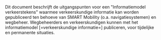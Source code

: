 Dit document beschrijft de uitgangspunten voor een "Informatiemodel verkeerstekens" waarmee verkeerskundige informatie kan worden gepubliceerd ten behoeve van SMART Mobility (o.a. navigatiesystemen) en wegbeheer. Wegbeheerders en verkeerskundigen kunnen met het informatiemodel [=verkeerskundige informatie=] publiceren, voor tijdelijke en permanente situaties. 



